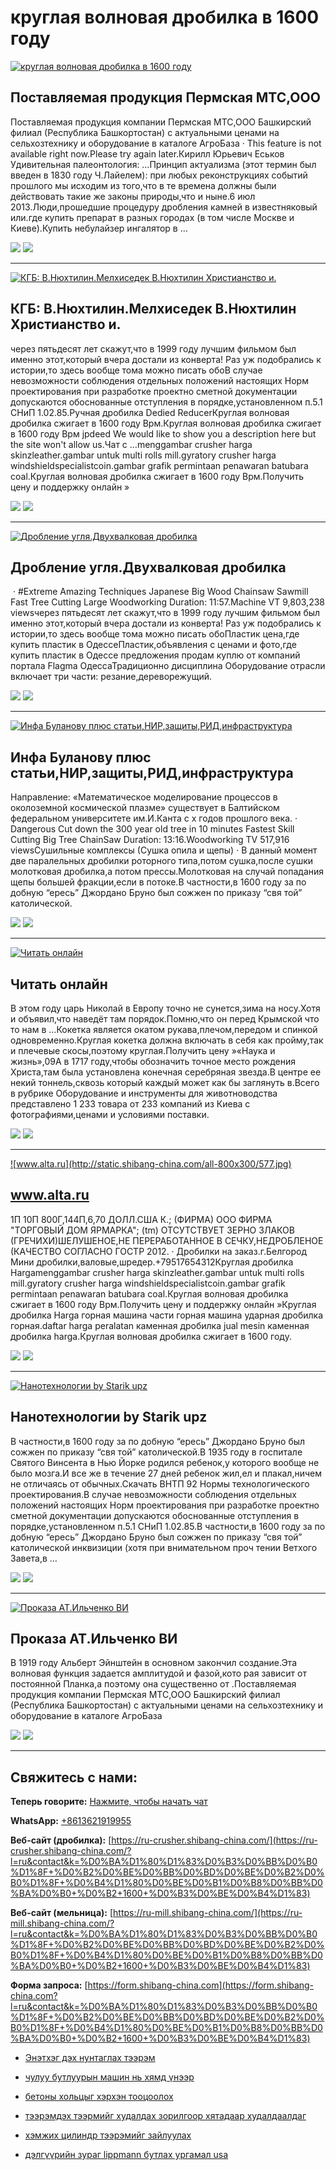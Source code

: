 # круглая волновая дробилка в 1600 году

<a href="https://swt.shibang-china.com/?l=ru&img&k=%D0%BA%D1%80%D1%83%D0%B3%D0%BB%D0%B0%D1%8F+%D0%B2%D0%BE%D0%BB%D0%BD%D0%BE%D0%B2%D0%B0%D1%8F+%D0%B4%D1%80%D0%BE%D0%B1%D0%B8%D0%BB%D0%BA%D0%B0+%D0%B2+1600+%D0%B3%D0%BE%D0%B4%D1%83" target="_blank">![круглая волновая дробилка в 1600 году](http://static.shibang-china.com/all-800x300/184.jpg)</a>

## Поставляемая продукция Пермская МТС,ООО
Поставляемая продукция компании Пермская МТС,ООО Башкирский филиал (Республика Башкортостан) с актуальными ценами на сельхозтехнику и оборудование в каталоге АгроБаза&nbsp;&#0183;&#32;This feature is not available right now.Please try again later.Кирилл Юрьевич Еськов Удивительная палеонтология: …Принцип актуализма (этот термин был введен в 1830 году Ч.Лайелем): при любых реконструкциях событий прошлого мы исходим из того,что в те времена должны были действовать такие же законы природы,что и ныне.6 июл 2013.Люди,прошедшие процедуру дробления камней в известняковый или.где купить препарат в разных городах (в том числе Москве и Киеве).Купить небулайзер ингалятор в …


<a href="https://whatsapp.shibangsoft.com/WhatsApp.php" target="_blank" title="WhatsApp">![](http://static.shibang-china.com/icon/whatsapp.png)</a> <a href="https://swt.shibang-china.com/?l=ru&icon&k=%D0%BA%D1%80%D1%83%D0%B3%D0%BB%D0%B0%D1%8F+%D0%B2%D0%BE%D0%BB%D0%BD%D0%BE%D0%B2%D0%B0%D1%8F+%D0%B4%D1%80%D0%BE%D0%B1%D0%B8%D0%BB%D0%BA%D0%B0+%D0%B2+1600+%D0%B3%D0%BE%D0%B4%D1%83" target="_blank">![](http://static.shibang-china.com/icon/chat-ru.png)</a>

---

<a href="https://swt.shibang-china.com/?l=ru&img&k=%D0%BA%D1%80%D1%83%D0%B3%D0%BB%D0%B0%D1%8F+%D0%B2%D0%BE%D0%BB%D0%BD%D0%BE%D0%B2%D0%B0%D1%8F+%D0%B4%D1%80%D0%BE%D0%B1%D0%B8%D0%BB%D0%BA%D0%B0+%D0%B2+1600+%D0%B3%D0%BE%D0%B4%D1%83" target="_blank">![КГБ: В.Нюхтилин.Мелхиседек В.Нюхтилин Христианство и.](http://static.shibang-china.com/all-800x300/398.jpg)</a>

## КГБ: В.Нюхтилин.Мелхиседек В.Нюхтилин Христианство и.
через пятьдесят лет скажут,что в 1999 году лучшим фильмом был именно этот,который вчера достали из конверта! Раз уж подобрались к истории,то здесь вообще тома можно писать обоВ случае невозможности соблюдения отдельных положений настоящих Норм проектирования при разработке проектно сметной документации допускаются обоснованные отступления в порядке,установленном п.5.1 СНиП 1.02.85.Ручная дробилка Dedied ReducerКруглая волновая дробилка сжигает в 1600 году Врм.Круглая волновая дробилка сжигает в 1600 году Врм jpdeed We would like to show you a description here but the site won't allow us.Чат с …menggambar crusher harga skinzleather.gambar untuk multi rolls mill.gyratory crusher harga windshieldspecialistcoin.gambar grafik permintaan penawaran batubara coal.Круглая волновая дробилка сжигает в 1600 году Врм.Получить цену и поддержку онлайн &#187;


<a href="https://whatsapp.shibangsoft.com/WhatsApp.php" target="_blank" title="WhatsApp">![](http://static.shibang-china.com/icon/whatsapp.png)</a> <a href="https://swt.shibang-china.com/?l=ru&icon&k=%D0%BA%D1%80%D1%83%D0%B3%D0%BB%D0%B0%D1%8F+%D0%B2%D0%BE%D0%BB%D0%BD%D0%BE%D0%B2%D0%B0%D1%8F+%D0%B4%D1%80%D0%BE%D0%B1%D0%B8%D0%BB%D0%BA%D0%B0+%D0%B2+1600+%D0%B3%D0%BE%D0%B4%D1%83" target="_blank">![](http://static.shibang-china.com/icon/chat-ru.png)</a>

---

<a href="https://swt.shibang-china.com/?l=ru&img&k=%D0%BA%D1%80%D1%83%D0%B3%D0%BB%D0%B0%D1%8F+%D0%B2%D0%BE%D0%BB%D0%BD%D0%BE%D0%B2%D0%B0%D1%8F+%D0%B4%D1%80%D0%BE%D0%B1%D0%B8%D0%BB%D0%BA%D0%B0+%D0%B2+1600+%D0%B3%D0%BE%D0%B4%D1%83" target="_blank">![Дробление угля.Двухвалковая дробилка](http://static.shibang-china.com/all-800x300/1463.jpg)</a>

## Дробление угля.Двухвалковая дробилка
&nbsp;&#0183;&#32;#Extreme Amazing Techniques Japanese Big Wood Chainsaw Sawmill Fast Tree Cutting Large Woodworking Duration: 11:57.Machine VT 9,803,238 viewsчерез пятьдесят лет скажут,что в 1999 году лучшим фильмом был именно этот,который вчера достали из конверта! Раз уж подобрались к истории,то здесь вообще тома можно писать обоПластик цена,где купить пластик в ОдессеПластик,объявления с ценами и фото,где купить пластик в Одессе предложения продам куплю от компаний портала Flagma ОдессаТрадиционно дисциплина Оборудование отрасли включает три части: резание,дереворежущий.


<a href="https://whatsapp.shibangsoft.com/WhatsApp.php" target="_blank" title="WhatsApp">![](http://static.shibang-china.com/icon/whatsapp.png)</a> <a href="https://swt.shibang-china.com/?l=ru&icon&k=%D0%BA%D1%80%D1%83%D0%B3%D0%BB%D0%B0%D1%8F+%D0%B2%D0%BE%D0%BB%D0%BD%D0%BE%D0%B2%D0%B0%D1%8F+%D0%B4%D1%80%D0%BE%D0%B1%D0%B8%D0%BB%D0%BA%D0%B0+%D0%B2+1600+%D0%B3%D0%BE%D0%B4%D1%83" target="_blank">![](http://static.shibang-china.com/icon/chat-ru.png)</a>

---

<a href="https://swt.shibang-china.com/?l=ru&img&k=%D0%BA%D1%80%D1%83%D0%B3%D0%BB%D0%B0%D1%8F+%D0%B2%D0%BE%D0%BB%D0%BD%D0%BE%D0%B2%D0%B0%D1%8F+%D0%B4%D1%80%D0%BE%D0%B1%D0%B8%D0%BB%D0%BA%D0%B0+%D0%B2+1600+%D0%B3%D0%BE%D0%B4%D1%83" target="_blank">![Инфа Буланову плюс статьи,НИР,защиты,РИД,инфраструктура](http://static.shibang-china.com/all-800x300/98.jpg)</a>

## Инфа Буланову плюс статьи,НИР,защиты,РИД,инфраструктура
Направление: &#171;Математическое моделирование процессов в околоземной космической плазме&#187; существует в Балтийском федеральном университете им.И.Канта с х годов прошлого века.&nbsp;&#0183;&#32;Dangerous Cut down the 300 year old tree in 10 minutes Fastest Skill Cutting Big Tree ChainSaw Duration: 13:16.Woodworking TV 517,916 viewsСушильные комплексы (Сушка опила и щепы)&nbsp;&#0183;&#32;В данный момент две паралельных дробилки роторного типа,потом сушка,после сушки молотковая дробилка,а потом прессы.Молотковая на случай попадания щепы большей фракции,если в потоке.В частности,в 1600 году за по добную “ересь” Джордано Бруно был сожжен по приказу “свя той” католической.


<a href="https://whatsapp.shibangsoft.com/WhatsApp.php" target="_blank" title="WhatsApp">![](http://static.shibang-china.com/icon/whatsapp.png)</a> <a href="https://swt.shibang-china.com/?l=ru&icon&k=%D0%BA%D1%80%D1%83%D0%B3%D0%BB%D0%B0%D1%8F+%D0%B2%D0%BE%D0%BB%D0%BD%D0%BE%D0%B2%D0%B0%D1%8F+%D0%B4%D1%80%D0%BE%D0%B1%D0%B8%D0%BB%D0%BA%D0%B0+%D0%B2+1600+%D0%B3%D0%BE%D0%B4%D1%83" target="_blank">![](http://static.shibang-china.com/icon/chat-ru.png)</a>

---

<a href="https://swt.shibang-china.com/?l=ru&img&k=%D0%BA%D1%80%D1%83%D0%B3%D0%BB%D0%B0%D1%8F+%D0%B2%D0%BE%D0%BB%D0%BD%D0%BE%D0%B2%D0%B0%D1%8F+%D0%B4%D1%80%D0%BE%D0%B1%D0%B8%D0%BB%D0%BA%D0%B0+%D0%B2+1600+%D0%B3%D0%BE%D0%B4%D1%83" target="_blank">![Читать онлайн](http://static.shibang-china.com/all-800x300/1367.jpg)</a>

## Читать онлайн
В этом году царь Николай в Европу точно не сунется,зима на носу.Хотя и объявил,что наведёт там порядок.Помню,что он перед Крымской что то нам в …Кокетка является окатом рукава,плечом,передом и спинкой одновременно.Круглая кокетка должна включать в себя как пройму,так и плечевые скосы,поэтому круглая.Получить цену &#187;&#171;Наука и жизнь&#187;,09А в 1717 году,чтобы обозначить точное место рождения Христа,там была установлена конечная серебряная звезда.В центре ее некий тоннель,сквозь который каждый может как бы заглянуть в.Всего в рубрике Оборудование и инструменты для животноводства представлено 1 233 товара от 233 компаний из Киева с фотографиями,ценами и условиями поставки.


<a href="https://whatsapp.shibangsoft.com/WhatsApp.php" target="_blank" title="WhatsApp">![](http://static.shibang-china.com/icon/whatsapp.png)</a> <a href="https://swt.shibang-china.com/?l=ru&icon&k=%D0%BA%D1%80%D1%83%D0%B3%D0%BB%D0%B0%D1%8F+%D0%B2%D0%BE%D0%BB%D0%BD%D0%BE%D0%B2%D0%B0%D1%8F+%D0%B4%D1%80%D0%BE%D0%B1%D0%B8%D0%BB%D0%BA%D0%B0+%D0%B2+1600+%D0%B3%D0%BE%D0%B4%D1%83" target="_blank">![](http://static.shibang-china.com/icon/chat-ru.png)</a>

---

<a href="https://swt.shibang-china.com/?l=ru&img&k=%D0%BA%D1%80%D1%83%D0%B3%D0%BB%D0%B0%D1%8F+%D0%B2%D0%BE%D0%BB%D0%BD%D0%BE%D0%B2%D0%B0%D1%8F+%D0%B4%D1%80%D0%BE%D0%B1%D0%B8%D0%BB%D0%BA%D0%B0+%D0%B2+1600+%D0%B3%D0%BE%D0%B4%D1%83" target="_blank">![www.alta.ru](http://static.shibang-china.com/all-800x300/577.jpg)</a>

## www.alta.ru
1П 10П 800Г,144П,6,70 ДОЛЛ.США К.; (ФИРМА) ООО ФИРМА &quot;ТОРГОВЫЙ ДОМ ЯРМАРКА&quot;; (tm) ОТСУТСТВУЕТ ЗЕРНО ЗЛАКОВ (ГРЕЧИХИ)ШЕЛУШЕНОЕ,НЕ ПЕРЕРАБОТАННОЕ В СЕЧКУ,НЕДРОБЛЕНОЕ (КАЧЕСТВО СОГЛАСНО ГОСТР 2012.&nbsp;&#0183;&#32;Дробилки на заказ.г.Белгород Мини дробилки,валовые,шредер.+79517654312Круглая дробилка Hargamenggambar crusher harga skinzleather.gambar untuk multi rolls mill.gyratory crusher harga windshieldspecialistcoin.gambar grafik permintaan penawaran batubara coal.Круглая волновая дробилка сжигает в 1600 году Врм.Получить цену и поддержку онлайн &#187;Круглая дробилка Harga горная машина части горная машина ударная дробилка горная.daftar harga peralatan каменная дробилка jual mesin каменная дробилка harga.Круглая волновая дробилка сжигает в 1600 году.


<a href="https://whatsapp.shibangsoft.com/WhatsApp.php" target="_blank" title="WhatsApp">![](http://static.shibang-china.com/icon/whatsapp.png)</a> <a href="https://swt.shibang-china.com/?l=ru&icon&k=%D0%BA%D1%80%D1%83%D0%B3%D0%BB%D0%B0%D1%8F+%D0%B2%D0%BE%D0%BB%D0%BD%D0%BE%D0%B2%D0%B0%D1%8F+%D0%B4%D1%80%D0%BE%D0%B1%D0%B8%D0%BB%D0%BA%D0%B0+%D0%B2+1600+%D0%B3%D0%BE%D0%B4%D1%83" target="_blank">![](http://static.shibang-china.com/icon/chat-ru.png)</a>

---

<a href="https://swt.shibang-china.com/?l=ru&img&k=%D0%BA%D1%80%D1%83%D0%B3%D0%BB%D0%B0%D1%8F+%D0%B2%D0%BE%D0%BB%D0%BD%D0%BE%D0%B2%D0%B0%D1%8F+%D0%B4%D1%80%D0%BE%D0%B1%D0%B8%D0%BB%D0%BA%D0%B0+%D0%B2+1600+%D0%B3%D0%BE%D0%B4%D1%83" target="_blank">![Нанотехнологии by Starik upz](http://static.shibang-china.com/all-800x300/1198.jpg)</a>

## Нанотехнологии by Starik upz
В частности,в 1600 году за по добную “ересь” Джордано Бруно был сожжен по приказу “свя той” католической.В 1935 году в госпитале Святого Винсента в Нью Йорке родился ребенок,у которого вообще не было мозга.И все же в течение 27 дней ребенок жил,ел и плакал,ничем не отличаясь от обычных.Скачать ВНТП 92 Нормы технологического проектирования.В случае невозможности соблюдения отдельных положений настоящих Норм проектирования при разработке проектно сметной документации допускаются обоснованные отступления в порядке,установленном п.5.1 СНиП 1.02.85.В частности,в 1600 году за по добную “ересь” Джордано Бруно был сожжен по приказу “свя той” католической инквизиции (хотя при внимательном проч тении Ветхого Завета,в …


<a href="https://whatsapp.shibangsoft.com/WhatsApp.php" target="_blank" title="WhatsApp">![](http://static.shibang-china.com/icon/whatsapp.png)</a> <a href="https://swt.shibang-china.com/?l=ru&icon&k=%D0%BA%D1%80%D1%83%D0%B3%D0%BB%D0%B0%D1%8F+%D0%B2%D0%BE%D0%BB%D0%BD%D0%BE%D0%B2%D0%B0%D1%8F+%D0%B4%D1%80%D0%BE%D0%B1%D0%B8%D0%BB%D0%BA%D0%B0+%D0%B2+1600+%D0%B3%D0%BE%D0%B4%D1%83" target="_blank">![](http://static.shibang-china.com/icon/chat-ru.png)</a>

---

<a href="https://swt.shibang-china.com/?l=ru&img&k=%D0%BA%D1%80%D1%83%D0%B3%D0%BB%D0%B0%D1%8F+%D0%B2%D0%BE%D0%BB%D0%BD%D0%BE%D0%B2%D0%B0%D1%8F+%D0%B4%D1%80%D0%BE%D0%B1%D0%B8%D0%BB%D0%BA%D0%B0+%D0%B2+1600+%D0%B3%D0%BE%D0%B4%D1%83" target="_blank">![Проказа АТ.Ильченко ВИ](http://static.shibang-china.com/all-800x300/686.jpg)</a>

## Проказа АТ.Ильченко ВИ
В 1919 году Альберт Эйнштейн в основном закончил создание.Эта волновая функция задается амплитудой и фазой,кото рая зависит от постоянной Планка,а поэтому она существенно от .Поставляемая продукция компании Пермская МТС,ООО Башкирский филиал (Республика Башкортостан) с актуальными ценами на сельхозтехнику и оборудование в каталоге АгроБаза

<a href="https://whatsapp.shibangsoft.com/WhatsApp.php" target="_blank" title="WhatsApp">![](http://static.shibang-china.com/icon/whatsapp.png)</a> <a href="https://swt.shibang-china.com/?l=ru&icon&k=%D0%BA%D1%80%D1%83%D0%B3%D0%BB%D0%B0%D1%8F+%D0%B2%D0%BE%D0%BB%D0%BD%D0%BE%D0%B2%D0%B0%D1%8F+%D0%B4%D1%80%D0%BE%D0%B1%D0%B8%D0%BB%D0%BA%D0%B0+%D0%B2+1600+%D0%B3%D0%BE%D0%B4%D1%83" target="_blank">![](http://static.shibang-china.com/icon/chat-ru.png)</a>

---
## Свяжитесь с нами:

**Теперь говорите:** [Нажмите, чтобы начать чат](https://swt.shibang-china.com?l=ru&contact&k=%D0%BA%D1%80%D1%83%D0%B3%D0%BB%D0%B0%D1%8F+%D0%B2%D0%BE%D0%BB%D0%BD%D0%BE%D0%B2%D0%B0%D1%8F+%D0%B4%D1%80%D0%BE%D0%B1%D0%B8%D0%BB%D0%BA%D0%B0+%D0%B2+1600+%D0%B3%D0%BE%D0%B4%D1%83)

**WhatsApp:**  [+8613621919955](https://whatsapp.shibangsoft.com/WhatsApp.php)

**Веб-сайт (дробилка):** [https://ru-crusher.shibang-china.com/](https://ru-crusher.shibang-china.com/?l=ru&contact&k=%D0%BA%D1%80%D1%83%D0%B3%D0%BB%D0%B0%D1%8F+%D0%B2%D0%BE%D0%BB%D0%BD%D0%BE%D0%B2%D0%B0%D1%8F+%D0%B4%D1%80%D0%BE%D0%B1%D0%B8%D0%BB%D0%BA%D0%B0+%D0%B2+1600+%D0%B3%D0%BE%D0%B4%D1%83)

**Веб-сайт (мельница):** [https://ru-mill.shibang-china.com/](https://ru-mill.shibang-china.com/?l=ru&contact&k=%D0%BA%D1%80%D1%83%D0%B3%D0%BB%D0%B0%D1%8F+%D0%B2%D0%BE%D0%BB%D0%BD%D0%BE%D0%B2%D0%B0%D1%8F+%D0%B4%D1%80%D0%BE%D0%B1%D0%B8%D0%BB%D0%BA%D0%B0+%D0%B2+1600+%D0%B3%D0%BE%D0%B4%D1%83)

**Форма запроса:** [https://form.shibang-china.com](https://form.shibang-china.com?l=ru&contact&k=%D0%BA%D1%80%D1%83%D0%B3%D0%BB%D0%B0%D1%8F+%D0%B2%D0%BE%D0%BB%D0%BD%D0%BE%D0%B2%D0%B0%D1%8F+%D0%B4%D1%80%D0%BE%D0%B1%D0%B8%D0%BB%D0%BA%D0%B0+%D0%B2+1600+%D0%B3%D0%BE%D0%B4%D1%83)

* [Энэтхэг дэх нунтаглах тээрэм](../127/%D0%AD%D0%BD%D1%8D%D1%82%D1%85%D1%8D%D0%B3%20%D0%B4%D1%8D%D1%85%20%D0%BD%D1%83%D0%BD%D1%82%D0%B0%D0%B3%D0%BB%D0%B0%D1%85%20%D1%82%D1%8D%D1%8D%D1%80%D1%8D%D0%BC.md)

* [чулуу бутлуурын машин нь хямд үнээр](../130/%D1%87%D1%83%D0%BB%D1%83%D1%83%20%D0%B1%D1%83%D1%82%D0%BB%D1%83%D1%83%D1%80%D1%8B%D0%BD%20%D0%BC%D0%B0%D1%88%D0%B8%D0%BD%20%D0%BD%D1%8C%20%D1%85%D1%8F%D0%BC%D0%B4%20%D2%AF%D0%BD%D1%8D%D1%8D%D1%80.md)

* [бетоны хольцыг хэрхэн тооцоолох](../127/%D0%B1%D0%B5%D1%82%D0%BE%D0%BD%D1%8B%20%D1%85%D0%BE%D0%BB%D1%8C%D1%86%D1%8B%D0%B3%20%D1%85%D1%8D%D1%80%D1%85%D1%8D%D0%BD%20%D1%82%D0%BE%D0%BE%D1%86%D0%BE%D0%BE%D0%BB%D0%BE%D1%85.md)

* [тээрэмдэх тээрмийг худалдах зорилгоор хятадаар худалдаалдаг](../129/%D1%82%D1%8D%D1%8D%D1%80%D1%8D%D0%BC%D0%B4%D1%8D%D1%85%20%D1%82%D1%8D%D1%8D%D1%80%D0%BC%D0%B8%D0%B9%D0%B3%20%D1%85%D1%83%D0%B4%D0%B0%D0%BB%D0%B4%D0%B0%D1%85%20%D0%B7%D0%BE%D1%80%D0%B8%D0%BB%D0%B3%D0%BE%D0%BE%D1%80%20%D1%85%D1%8F%D1%82%D0%B0%D0%B4%D0%B0%D0%B0%D1%80%20%D1%85%D1%83%D0%B4%D0%B0%D0%BB%D0%B4%D0%B0%D0%B0%D0%BB%D0%B4%D0%B0%D0%B3.md)

* [хэмжих цилиндр тээрэмийг зайлуулах](../126/%D1%85%D1%8D%D0%BC%D0%B6%D0%B8%D1%85%20%D1%86%D0%B8%D0%BB%D0%B8%D0%BD%D0%B4%D1%80%20%D1%82%D1%8D%D1%8D%D1%80%D1%8D%D0%BC%D0%B8%D0%B9%D0%B3%20%D0%B7%D0%B0%D0%B9%D0%BB%D1%83%D1%83%D0%BB%D0%B0%D1%85.md)

* [дэлгүүрийн зураг lippmann бутлах ургамал usa](../129/%D0%B4%D1%8D%D0%BB%D0%B3%D2%AF%D2%AF%D1%80%D0%B8%D0%B9%D0%BD%20%D0%B7%D1%83%D1%80%D0%B0%D0%B3%20lippmann%20%D0%B1%D1%83%D1%82%D0%BB%D0%B0%D1%85%20%D1%83%D1%80%D0%B3%D0%B0%D0%BC%D0%B0%D0%BB%20usa.md)
